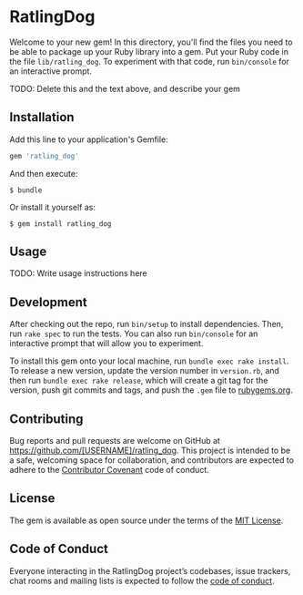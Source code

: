 # RatlingDog

Welcome to your new gem! In this directory, you'll find the files you need to be able to package up your Ruby library into a gem. Put your Ruby code in the file `lib/ratling_dog`. To experiment with that code, run `bin/console` for an interactive prompt.

TODO: Delete this and the text above, and describe your gem

## Installation

Add this line to your application's Gemfile:

```ruby
gem 'ratling_dog'
```

And then execute:

    $ bundle

Or install it yourself as:

    $ gem install ratling_dog

## Usage

TODO: Write usage instructions here

## Development

After checking out the repo, run `bin/setup` to install dependencies. Then, run `rake spec` to run the tests. You can also run `bin/console` for an interactive prompt that will allow you to experiment.

To install this gem onto your local machine, run `bundle exec rake install`. To release a new version, update the version number in `version.rb`, and then run `bundle exec rake release`, which will create a git tag for the version, push git commits and tags, and push the `.gem` file to [rubygems.org](https://rubygems.org).

## Contributing

Bug reports and pull requests are welcome on GitHub at https://github.com/[USERNAME]/ratling_dog. This project is intended to be a safe, welcoming space for collaboration, and contributors are expected to adhere to the [Contributor Covenant](http://contributor-covenant.org) code of conduct.

## License

The gem is available as open source under the terms of the [MIT License](https://opensource.org/licenses/MIT).

## Code of Conduct

Everyone interacting in the RatlingDog project’s codebases, issue trackers, chat rooms and mailing lists is expected to follow the [code of conduct](https://github.com/[USERNAME]/ratling_dog/blob/master/CODE_OF_CONDUCT.md).
